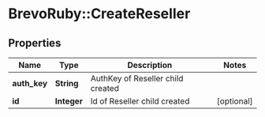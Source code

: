 # BrevoRuby::CreateReseller

## Properties
Name | Type | Description | Notes
------------ | ------------- | ------------- | -------------
**auth_key** | **String** | AuthKey of Reseller child created | 
**id** | **Integer** | Id of Reseller child created | [optional] 


